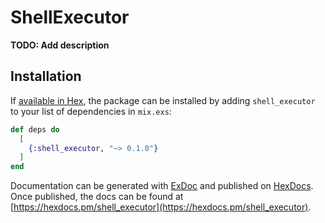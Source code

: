 # ShellExecutor

**TODO: Add description**

## Installation

If [available in Hex](https://hex.pm/docs/publish), the package can be installed
by adding `shell_executor` to your list of dependencies in `mix.exs`:

```elixir
def deps do
  [
    {:shell_executor, "~> 0.1.0"}
  ]
end
```

Documentation can be generated with [ExDoc](https://github.com/elixir-lang/ex_doc)
and published on [HexDocs](https://hexdocs.pm). Once published, the docs can
be found at [https://hexdocs.pm/shell_executor](https://hexdocs.pm/shell_executor).

